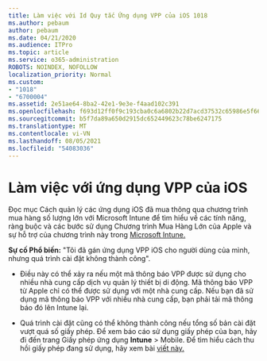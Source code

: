 ```yaml
---
title: Làm việc với Id Quy tắc Ứng dụng VPP của iOS 1018
ms.author: pebaum
author: pebaum
ms.date: 04/21/2020
ms.audience: ITPro
ms.topic: article
ms.service: o365-administration
ROBOTS: NOINDEX, NOFOLLOW
localization_priority: Normal
ms.custom:
- "1018"
- "6700004"
ms.assetid: 2e51ae64-8ba2-42e1-9e3e-f4aad102c391
ms.openlocfilehash: f693d12ff0f9c193cba0c6a6802b22d7acd37532c65986e5f6613e18c021f06b
ms.sourcegitcommit: b5f7da89a650d2915dc652449623c78be6247175
ms.translationtype: MT
ms.contentlocale: vi-VN
ms.lasthandoff: 08/05/2021
ms.locfileid: "54083036"
---
```

# <a name="working-with-ios-vpp-applications"></a>Làm việc với ứng dụng VPP của iOS

Đọc mục Cách quản lý các ứng dụng iOS đã mua thông qua chương trình mua hàng số lượng lớn với Microsoft Intune để tìm hiểu về các tính năng, ràng buộc và các bước sử dụng Chương trình Mua Hàng Lớn của Apple và sự hỗ trợ của chương trình này trong [Microsoft Intune.](https://docs.microsoft.com/intune/vpp-apps-ios)
  
 **Sự cố Phổ biến:** "Tôi đã gán ứng dụng VPP iOS cho người dùng của mình, nhưng quá trình cài đặt không thành công".
  
- Điều này có thể xảy ra nếu một mã thông báo VPP được sử dụng cho nhiều nhà cung cấp dịch vụ quản lý thiết bị di động. Mã thông báo VPP từ Apple chỉ có thể được sử dụng với một nhà cung cấp. Nếu bạn đã sử dụng mã thông báo VPP với nhiều nhà cung cấp, bạn phải tải mã thông báo đó lên Intune lại.

- Quá trình cài đặt cũng có thể không thành công nếu tổng số bản cài đặt vượt quá số giấy phép. Để xem báo cáo sử dụng giấy phép của bạn, hãy đi đến trang Giấy phép ứng dụng **Intune** \>  Mobile. Để tìm hiểu cách thu hồi giấy phép đang sử dụng, hãy xem bài [viết này.](https://docs.microsoft.com/intune/vpp-apps-ios#revoking-app-licenses-and-deleting-tokens)
